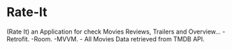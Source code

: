 # Rate-It
(Rate It) an Application for check Movies Reviews, Trailers and Overview...  -Retrofit. -Room. -MVVM. - All Movies Data retrieved from TMDB API. 
